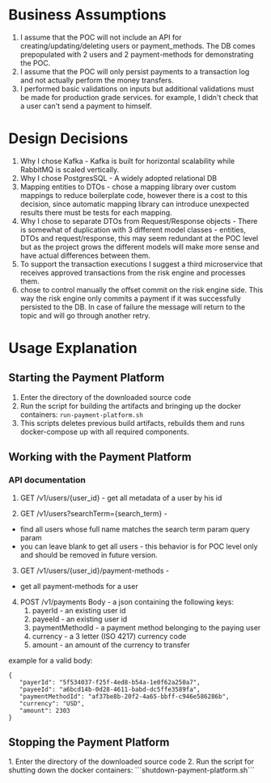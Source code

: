 <h1>Business Assumptions</h1>

1. I assume that the POC will not include an API for creating/updating/deleting users or payment_methods. 
The DB comes prepopulated with 2 users and 2 payment-methods for demonstrating the POC.
2. I assume that the POC will only persist payments to a transaction log and not actually perform the money transfers. 
3. I performed basic validations on inputs but additional validations must be made for production grade services.
for example, I didn't check that a user can't send a payment to himself. 


<h1>Design Decisions</h1>

1. Why I chose Kafka - Kafka is built for horizontal scalability while RabbitMQ is scaled vertically.
2. Why I chose PostgresSQL - A widely adopted relational DB
3. Mapping entities to DTOs - chose a mapping library over custom mappings to reduce boilerplate code, however there is a cost to this decision, since automatic mapping library can introduce unexpected results there must be tests for each mapping.
4. Why I chose to separate DTOs from Request/Response objects - There is somewhat of duplication with 3 different model classes - entities, DTOs and request/response, this may seem redundant at the POC level but as the project grows the different models will make more sense and have actual differences between them.
5. To support the transaction executions I suggest a third microservice that receives approved transactions from the risk engine and processes them.
6. chose to control manually the offset commit on the risk engine side. This way the risk engine only commits a payment if it was successfully persisted to the DB. In case of failure the message will return to the topic and will go through another retry.


<h1>Usage Explanation</h1>

<h2>Starting the Payment Platform</h2>

1. Enter the directory of the downloaded source code
2. Run the script for building the artifacts and bringing up the docker containers:
```run-payment-platform.sh```
3. This scripts deletes previous build artifacts, rebuilds them and runs docker-compose up with all required components.

<h2>Working with the Payment Platform</h2>

<h3>API documentation</h3>

1. GET /v1/users/{user_id} - get all metadata of a user by his id

2. GET /v1/users?searchTerm={search_term} - 
- find all users whose full name matches the search term param query param
- you can leave blank to get all users - this behavior is for POC level only and should be removed in future version.

3. GET /v1/users/{user_id}/payment-methods -
- get all payment-methods for a user 

4. POST /v1/payments
Body - a json containing the following keys:
   1. payerId - an existing user id
   2. payeeId - an existing user id
   3. paymentMethodId - a payment method belonging to the paying user
   4. currency - a 3 letter (ISO 4217) currency code
   5. amount - an amount of the currency to transfer

example for a valid body:
```
{
   "payerId": "5f534037-f25f-4ed8-b54a-1e0f62a250a7",
   "payeeId": "a6bcd14b-0d28-4611-babd-dc5ffe3589fa",
   "paymentMethodId": "af37be8b-20f2-4a65-bbff-c946e586286b",
   "currency": "USD",
   "amount": 2303
}
```


<h2>Stopping the Payment Platform</h2>
1. Enter the directory of the downloaded source code
2. Run the script for shutting down the docker containers:
   ```shutdown-payment-platform.sh```


